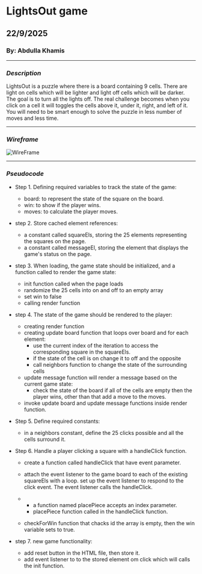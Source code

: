 # LightsOut game
## 22/9/2025
### By: Abdulla Khamis
***
### *Description*

LightsOut is a puzzle where there is a board containing 9 cells. There are light on cells which will be lighter and light off cells which will be darker. The goal is to turn all the lights off. The real challenge becomes when you click on a cell it will toggles the cells above it, under it, right, and left of it. You will need to be smart enough to solve the puzzle in less number of moves and less time.

***


### *Wireframe*

![WireFrame](https://i.postimg.cc/Y9rYrvLW/Screenshot-2025-09-22-201545.png)

***

### *Pseudocode*


* Step 1. Defining required variables to track the state of the game:

    * board: to represent the state of the square on the board.
    * win: to show if the player wins.
    * moves: to calculate the player moves.

* step 2. Store cached element references:

    * a constant called squareEls, storing the 25 elements representing the squares on the page.
    * a constant called messageEl, storing the element that displays the game's status on the page.

 
* step 3. When loading, the game state should be initialized, and a function called to render the game state:

    * init function called when the page loads
    * randomize the 25 cells into on and off to an empty array
    * set win to false
    * calling render function

* step 4. The state of the game should be rendered to the player:

    * creating render function
    * creating update board function that loops over board and for each element:
        * use the current index of the iteration to access the corresponding square in the squareEls.
        * if the state of the cell is on change it to off and the opposite
        * call neighbors function to change the state of the surrounding cells
    * update message function will render a message based on the current game state:
        * check the state of the board if all of the cells are empty then the player wins, other than that add a move to the moves.
    * invoke update board and update message functions inside render function.

* Step 5. Define required constants:

    * in a neighbors constant, define the 25 clicks possible and all the cells surround it.

* Step 6. Handle a player clicking a square with a handleClick function.

    * create a function called handleClick that have event parameter.
    * attach the event listener to the game board to each of the existing squareEls with a loop. set up the event listener to respond to the click event. The event listener calls the handleClick.

    *	* a function named placePiece accepts an index parameter.
        * placePiece function called in the handleClick function.
    * checkForWin function that chacks id the array is empty, then the win variable sets to true.

* step 7. new game functionality:
    * add reset button in the HTML file, then store it.
    * add event listener to to the stored element om click which will calls the init function.



